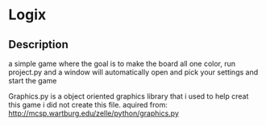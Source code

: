 # Logix

## Description
a simple game where the goal is to make the board all one color, run project.py and a window will automatically open and pick your settings and start the game  

Graphics.py 
	is a object oriented graphics library that i used to help creat this game i did not create this file. aquired from:
	http://mcsp.wartburg.edu/zelle/python/graphics.py

